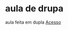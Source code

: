 # aula de drupa
 aula feita em dupla <a href="https://gabrieloliveira-crtl.github.io/aula-de-drupa/aula.html">Acesso</a>
